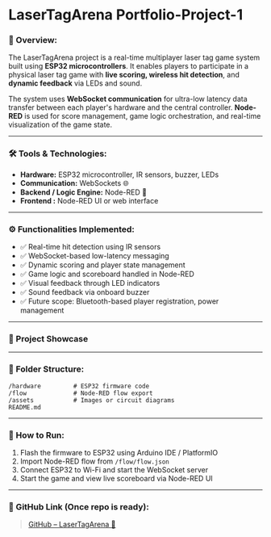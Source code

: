 # LaserTagArena Portfolio-Project-1

### 🔫 Overview:
The LaserTagArena project is a real-time multiplayer laser tag game system built using **ESP32 microcontrollers**. It enables players to participate in a physical laser tag game with **live scoring, wireless hit detection**, and **dynamic feedback** via LEDs and sound.

The system uses **WebSocket communication** for ultra-low latency data transfer between each player's hardware and the central controller. **Node-RED** is used for score management, game logic orchestration, and real-time visualization of the game state.

---

### 🛠️ Tools & Technologies:

- **Hardware:** ESP32 microcontroller, IR sensors, buzzer, LEDs  
- **Communication:** WebSockets 🌐  
- **Backend / Logic Engine:** Node-RED 🔁  
- **Frontend :** Node-RED UI or web interface  

---

### ⚙️ Functionalities Implemented:

- ✅ Real-time hit detection using IR sensors  
- ✅ WebSocket-based low-latency messaging  
- ✅ Dynamic scoring and player state management  
- ✅ Game logic and scoreboard handled in Node-RED  
- ✅ Visual feedback through LED indicators  
- ✅ Sound feedback via onboard buzzer  
- ✅ Future scope: Bluetooth-based player registration, power management

---

### 📸 Project Showcase

---

### 📁 Folder Structure:
```
/hardware         # ESP32 firmware code  
/flow             # Node-RED flow export  
/assets           # Images or circuit diagrams  
README.md
```

---

### 📌 How to Run:
1. Flash the firmware to ESP32 using Arduino IDE / PlatformIO  
2. Import Node-RED flow from `/flow/flow.json`  
3. Connect ESP32 to Wi-Fi and start the WebSocket server  
4. Start the game and view live scoreboard via Node-RED UI

---

### 🔗 GitHub Link (Once repo is ready):
> [GitHub – LaserTagArena 🔗](https://github.com/your-username/LaserTagArena)

